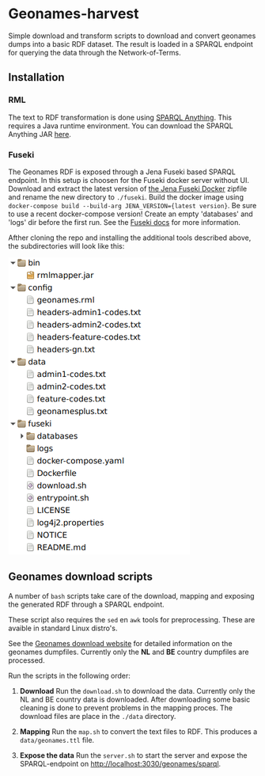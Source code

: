 # Geonames-harvest

Simple download and transform scripts to download and convert geonames dumps into a basic RDF dataset. The result is loaded in a SPARQL endpoint for querying the data through the Network-of-Terms.

## Installation

### RML

The text to RDF transformation is done using [SPARQL Anything](https://github.com/SPARQL-Anything/sparql.anything).
This requires a Java runtime environment.
You can download the SPARQL Anything JAR [here](https://github.com/SPARQL-Anything/sparql.anything/releases).

### Fuseki

The Geonames RDF is exposed through a Jena Fuseki based SPARQL endpoint. In this setup is choosen for the Fuseki docker server without UI. Download and extract the latest version of [the Jena Fuseki Docker](https://repo1.maven.org/maven2/org/apache/jena/jena-fuseki-docker/) zipfile and rename the new directory to `./fuseki`. Build the docker image using `docker-compose build --build-arg JENA_VERSION={latest version}`. Be sure to use a recent docker-compose version! Create an empty 'databases' and 'logs' dir before the first run. See the [Fuseki docs](https://jena.apache.org/documentation/fuseki2/fuseki-docker.html) for more information.

Afther cloning the repo and installing the additional tools described above, the subdirectories will look like this:

![alt text](tree.png)

## Geonames download scripts

A number of `bash` scripts take care of the download, mapping and exposing the generated RDF through a SPARQL endpoint.  

These script also requires the `sed` en `awk` tools for preprocessing. These are avaible in standard Linux distro's.

See the [Geonames download website](https://download.geonames.org/export/dump/) for detailed information on the geonames dumpfiles. Currently only the **NL** and **BE** country dumpfiles are processed.

Run the scripts in the following order:

1. **Download**
Run the `download.sh` to download the data. Currently only the NL and BE country data is downloaded. After downloading some basic cleaning is done to prevent problems in the mapping proces. The download files are place in the `./data` directory.

2. **Mapping**
   Run the `map.sh` to convert the text files to RDF. This produces a `data/geonames.ttl` file. 

3. **Expose the data**
   Run the `server.sh` to start the server and expose the SPARQL-endpoint on <http://localhost:3030/geonames/sparql>.
